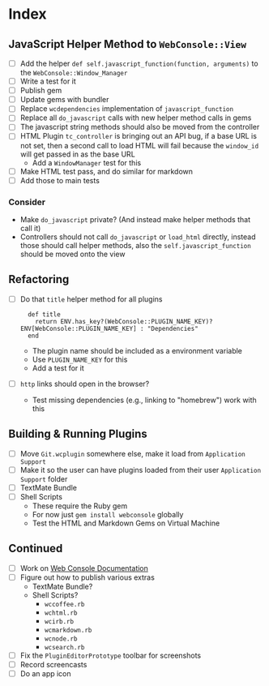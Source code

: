 # Index

## JavaScript Helper Method to `WebConsole::View`

* [ ] Add the helper `def self.javascript_function(function, arguments)` to the `WebConsole::Window_Manager`
* [ ] Write a test for it
* [ ] Publish gem
* [ ] Update gems with bundler
* [ ] Replace `wcdependencies` implementation of `javascript_function`
* [ ] Replace all `do_javascript` calls with new helper method calls in gems
* [ ] The javascript string methods should also be moved from the controller
* [ ] HTML Plugin `tc_controller` is bringing out an API bug, if a base URL is not set, then a second call to load HTML will fail because the `window_id` will get passed in as the base URL
	* Add a `WindowManager` test for this
* [ ] Make HTML test pass, and do similar for markdown
* [ ] Add those to main tests

### Consider

* Make `do_javascript` private? (And instead make helper methods that call it)
* Controllers should not call `do_javascript` or `load_html` directly, instead those should call helper methods, also the `self.javascript_function` should be moved onto the view

## Refactoring

* [ ] Do that `title` helper method for all plugins

	    def title
	      return ENV.has_key?(WebConsole::PLUGIN_NAME_KEY)? ENV[WebConsole::PLUGIN_NAME_KEY] : "Dependencies"
	    end


	* The plugin name should be included as a environment variable
	* Use `PLUGIN_NAME_KEY` for this
	* Add a test for it
* [ ] `http` links should open in the browser?
	* Test missing dependencies (e.g., linking to "homebrew") work with this

## Building & Running Plugins

* [ ] Move `Git.wcplugin` somewhere else, make it load from `Application Support`
* [ ] Make it so the user can have plugins loaded from their user `Application Support` folder
* [ ] TextMate Bundle
* [ ] Shell Scripts
	* These require the Ruby gem
	* For now just `gem install webconsole` globally
	* Test the HTML and Markdown Gems on Virtual Machine

## Continued

* [ ] Work on [Web Console Documentation](Tasks/Web%20Console%20Documentation.md)
* [ ] Figure out how to publish various extras
	* TextMate Bundle?
	* Shell Scripts?
		* `wccoffee.rb`
		* `wchtml.rb`
		* `wcirb.rb`
		* `wcmarkdown.rb`
		* `wcnode.rb`
		* `wcsearch.rb`
* [ ] Fix the `PluginEditorPrototype` toolbar for screenshots
* [ ] Record screencasts
* [ ] Do an app icon